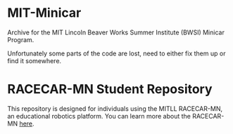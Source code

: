 # MIT-Minicar
Archive for the MIT Lincoln Beaver Works Summer Institute (BWSI) Minicar Program.

Unfortunately some parts of the code are lost, need to either fix them up or find it somewhere. 

# RACECAR-MN Student Repository
This repository is designed for individuals using the MITLL RACECAR-MN, an educational robotics platform.  You can learn more about the RACECAR-MN [here](https://mitll-racecar-mn.readthedocs.io/en/latest/index.html).

